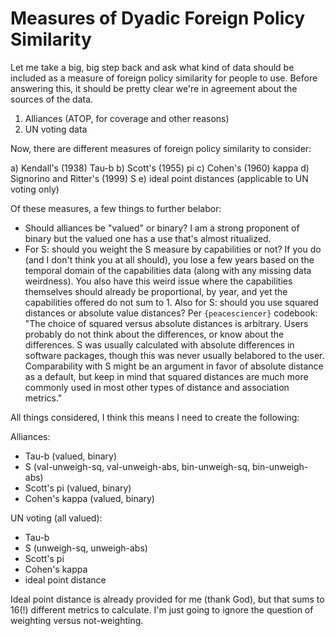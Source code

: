 # Measures of Dyadic Foreign Policy Similarity

Let me take a big, big step back and ask what kind of data should be included
as a measure of foreign policy similarity for people to use. Before answering
this, it should be pretty clear we're in agreement about the sources of the
data.

1) Alliances (ATOP, for coverage and other reasons)
2) UN voting data

Now, there are different measures of foreign policy similarity to consider:

a) Kendall's (1938) Tau-b
b) Scott's (1955) pi
c) Cohen's (1960) kappa
d) Signorino and Ritter's (1999) S
e) ideal point distances (applicable to UN voting only)

Of these measures, a few things to further belabor:

- Should alliances be "valued" or binary? I am a strong proponent of binary
  but the valued one has a use that's almost ritualized.
- For S: should you weight the S measure by capabilities or not? If you do
  (and I don't think you at all should), you lose a few years based on the
  temporal domain of the capabilities data (along with any missing data
  weirdness). You also have this weird issue where the capabilities themselves
  should already be proportional, by year, and yet the capabilities offered do
  not sum to 1.
  Also for S: should you use squared distances or absolute value distances?
  Per `{peacesciencer}` codebook: "The choice of squared versus absolute
  distances is arbitrary. Users probably do not think about the differences,
  or know about the differences. S was usually calculated with absolute
  differences in software packages, though this was never usually belabored to
  the user. Comparability with S might be an argument in favor of absolute
  distance as a default, but keep in mind that squared distances are much more
  commonly used in most other types of distance and association metrics."

All things considered, I think this means I need to create the following:

Alliances:

- Tau-b (valued, binary)
- S (val-unweigh-sq, val-unweigh-abs, bin-unweigh-sq, bin-unweigh-abs)
- Scott's pi (valued, binary)
- Cohen's kappa (valued, binary)

UN voting (all valued):

- Tau-b
- S (unweigh-sq, unweigh-abs)
- Scott's pi
- Cohen's kappa
- ideal point distance

Ideal point distance is already provided for me (thank God), but that sums to
16(!) different metrics to calculate. I'm just going to ignore the question of
weighting versus not-weighting.
